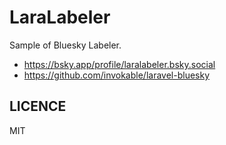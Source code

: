 LaraLabeler
====

Sample of Bluesky Labeler.

- https://bsky.app/profile/laralabeler.bsky.social
- https://github.com/invokable/laravel-bluesky

## LICENCE
MIT
